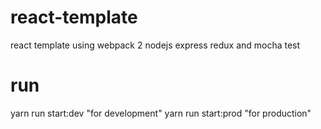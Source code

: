 # react-template
react template using webpack 2 nodejs express redux and mocha test

# run
yarn run start:dev  "for development"
yarn run start:prod  "for production"
